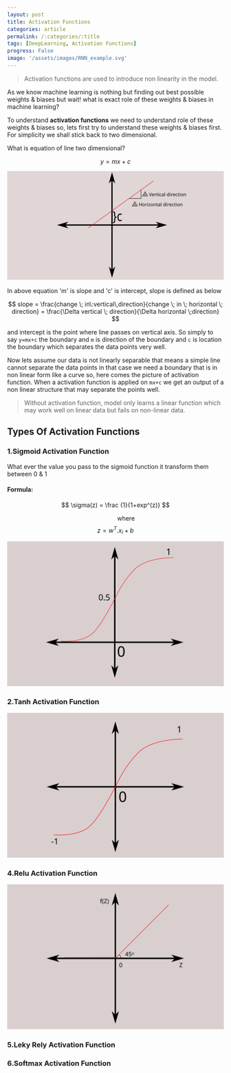 ```yaml
---
layout: post
title: Activation Functions
categories: article
permalink: /:categories/:title
tags: [DeepLearning, Activation Functions]
progress: False
image: '/assets/images/RNN_example.svg'
---
```


> Activation functions are used to introduce non linearity in the model.

As we know machine learning is nothing but finding out best possible weights & biases but wait! what is exact role of these weights & biases in machine learning?

To understand **activation functions** we  need to understand role of these weights & biases so, lets first try to understand these weights & biases first. For simplicity we shall stick back to two dimensional.

What is equation of line two dimensional?

$$ y=mx+c $$

![Line](/assets/images/line_eq.svg)


In above equation 'm' is slope and 'c' is intercept, slope is defined as below

$$ slope = \frac{change \; in\:vertical\,direction}{change \; in \; horizontal \; direction} = \frac{\Delta vertical \; direction}{\Delta horizontal \;direction} $$

and intercept is the point where line passes on vertical axis. So simply to say `y=mx+c` the boundary and `m` is direction of the boundary and `c` is location the boundary which separates the data points very well.

Now lets assume our data is not linearly separable that means a simple line cannot separate the data points in that case we need a boundary that is in non linear form like a curve so, here comes the picture of activation function. When a activation function is applied on  `mx+c` we get an output of a non linear structure that may separate the points well.

> Without activation function, model only learns a linear function which may work well on linear data but fails on non-linear data.

## Types Of Activation Functions

###  1.Sigmoid Activation Function

What ever the value you pass to the sigmoid function it transform them between 0 & 1

#### Formula:     

$$ \sigma(z) = \frac {1}{1+exp^(z)} $$

 &nbsp;&nbsp;&nbsp;&nbsp;&nbsp; &nbsp; &nbsp; &nbsp;&nbsp;&nbsp;&nbsp;&nbsp;&nbsp;&nbsp;&nbsp;&nbsp;&nbsp;&nbsp;&nbsp;&nbsp;&nbsp;&nbsp;&nbsp;&nbsp;&nbsp;&nbsp;&nbsp;&nbsp;&nbsp;&nbsp;&nbsp;&nbsp;&nbsp;&nbsp;&nbsp;&nbsp;&nbsp;&nbsp;&nbsp;&nbsp;&nbsp;&nbsp;&nbsp;&nbsp;&nbsp;&nbsp;&nbsp;&nbsp;&nbsp;&nbsp;&nbsp;&nbsp;&nbsp;&nbsp;&nbsp;&nbsp;&nbsp;&nbsp;&nbsp;&nbsp;&nbsp;&nbsp;where  $$  z = w^T . x_i + b $$

![Line](/assets/images/sigmoid_activation_functions.svg)

### 2.Tanh Activation Function
![Line](/assets/images/tanh_activation_functions.svg)

### 4.Relu Activation Function
![Line](/assets/images/relu_activation_functions.svg)

### 5.Leky Rely Activation Function

### 6.Softmax Activation Function




